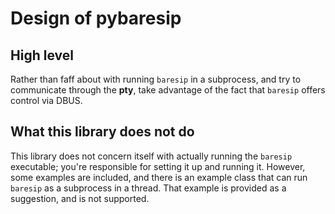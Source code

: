 # Design of pybaresip

## High level

Rather than faff about with running `baresip` in a subprocess, and try to communicate through the **pty**, take advantage of the fact that `baresip` offers control via DBUS.

## What this library does not do

This library does not concern itself with actually running the `baresip` executable; you're responsible for setting it up and running it. However, some examples are included, and there is an example class that can run `baresip` as a subprocess in a thread. That example is provided as a suggestion, and is not supported.
